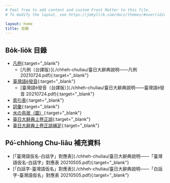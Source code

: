 ```yaml
---
# Feel free to add content and custom Front Matter to this file.
# To modify the layout, see https://jekyllrb.com/docs/themes/#overriding-theme-defaults

layout: home
title: 目錄
---
```


## Bo̍k-lio̍k 目錄
- [凡例](./chheh/?page=3){:target="_blank"}
  - [凡例（台譯版）](./chheh-chuliau/臺日大辭典說明——凡例 20210724.pdf){:target="_blank"}
- [臺灣語ê發音](./chheh/?page=5){:target="_blank"}
  - [臺灣語ê發音（台譯版）](./chheh-chuliau/臺日大辭典說明——臺灣語ê發音 20210724.pdf){:target="_blank"}
- [索引表](./chheh/?page=11){:target="_blank"}
- [詞彙](./chheh/?page=13){:target="_blank"}
- [水の鳥居（圖）](./chheh/?page=891){:target="_blank"}
- [臺日大辭典上卷正誤](./chheh/?page=893){:target="_blank"}
- [臺日大辭典上卷正誤補足](./chheh/?page=894){:target="_blank"}

## Pó͘-chhiong Chu-liāu 補充資料
- [「臺灣語仮名-白話字」對應表](./chheh-chuliau/臺日大辭典說明——「臺灣語仮名-白話字」對應表 20210505.pdf){:target="_blank"}
- [「白話字-臺灣語仮名」對應表](./chheh-chuliau/臺日大辭典說明——「白話字-臺灣語仮名」對應表 20210505.pdf){:target="_blank"}
